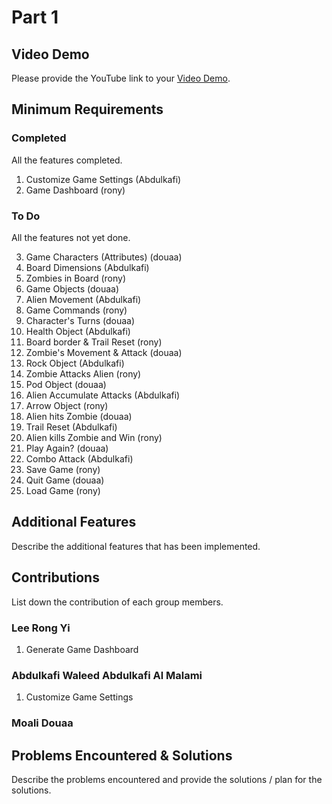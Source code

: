 # Part 1

## Video Demo

Please provide the YouTube link to your [Video Demo](https://youtube.com).

## Minimum Requirements

### Completed

All the features completed.

1. Customize Game Settings (Abdulkafi)
2. Game Dashboard (rony)

### To Do

All the features not yet done.

3. Game Characters (Attributes) (douaa)
4. Board Dimensions (Abdulkafi)
5. Zombies in Board (rony)
6. Game Objects (douaa)
7. Alien Movement (Abdulkafi)
8. Game Commands (rony)
9. Character's Turns (douaa)
10. Health Object (Abdulkafi)
11. Board border & Trail Reset (rony)
12. Zombie's Movement & Attack (douaa)
13. Rock Object (Abdulkafi)
14. Zombie Attacks Alien (rony)
15. Pod Object (douaa)
16. Alien Accumulate Attacks (Abdulkafi)
17. Arrow Object (rony)
18. Alien hits Zombie (douaa)
19. Trail Reset (Abdulkafi)
20. Alien kills Zombie and Win (rony)
21. Play Again? (douaa)
22. Combo Attack (Abdulkafi)
23. Save Game (rony)
24. Quit Game (douaa)
25. Load Game (rony)

## Additional Features

Describe the additional features that has been implemented.

## Contributions

List down the contribution of each group members.

### Lee Rong Yi

1. Generate Game Dashboard

### Abdulkafi Waleed Abdulkafi Al Malami

1. Customize Game Settings

### Moali Douaa

## Problems Encountered & Solutions

Describe the problems encountered and provide the solutions / plan for the solutions.

